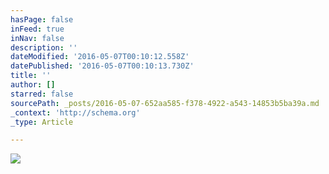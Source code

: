 ```yaml
---
hasPage: false
inFeed: true
inNav: false
description: ''
dateModified: '2016-05-07T00:10:12.558Z'
datePublished: '2016-05-07T00:10:13.730Z'
title: ''
author: []
starred: false
sourcePath: _posts/2016-05-07-652aa585-f378-4922-a543-14853b5ba39a.md
_context: 'http://schema.org'
_type: Article

---
```

![](https://the-grid-user-content.s3-us-west-2.amazonaws.com/523ae4d5-99ce-4529-9bc3-df230094ecb1.jpg)
